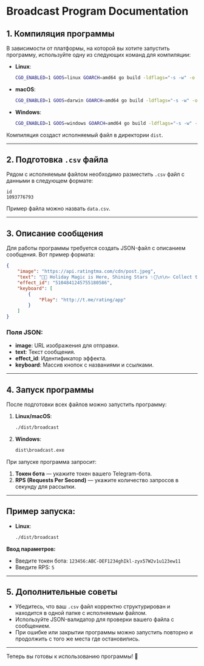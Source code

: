 # Broadcast Program Documentation

## 1. Компиляция программы

В зависимости от платформы, на которой вы хотите запустить программу, используйте одну из следующих команд для компиляции:

- **Linux**:
  ```bash
  CGO_ENABLED=1 GOOS=linux GOARCH=amd64 go build -ldflags="-s -w" -o dist/broadcast .
  ```

- **macOS**:
  ```bash
  CGO_ENABLED=1 GOOS=darwin GOARCH=amd64 go build -ldflags="-s -w" -o dist/broadcast .
  ```

- **Windows**:
  ```bash
  CGO_ENABLED=1 GOOS=windows GOARCH=amd64 go build -ldflags="-s -w" -o dist/broadcast.exe .
  ```

Компиляция создаст исполняемый файл в директории `dist`.

---

## 2. Подготовка `.csv` файла

Рядом с исполняемым файлом необходимо разместить `.csv` файл с данными в следующем формате:

```csv
id
1093776793
```

Пример файла можно назвать `data.csv`.

---

## 3. Описание сообщения

Для работы программы требуется создать JSON-файл с описанием сообщения. Вот пример формата:

```json
{
    "image": "https://api.ratingtma.com/cdn/post.jpeg",
    "text": "🎄✨ Holiday Magic is Here, Shining Stars ✨🎄\n\n✍️ Collect toys from tasks, mini-games, and the shop.\n🧥  Decorate your tree to unlock rewards.\n🤑 Earn passive income with every toy!\n\nStart celebrating and earning now! 🚀",
    "effect_id": "5104841245755180586",
    "keyboard": [
        {
            "Play": "http://t.me/rating/app"
        }
    ]
}
```

### Поля JSON:
- **image**: URL изображения для отправки.
- **text**: Текст сообщения.
- **effect_id**: Идентификатор эффекта.
- **keyboard**: Массив кнопок с названиями и ссылками.

---

## 4. Запуск программы

После подготовки всех файлов можно запустить программу:

1. **Linux/macOS**:
   ```bash
   ./dist/broadcast
   ```

2. **Windows**:
   ```bash
   dist\broadcast.exe
   ```

При запуске программа запросит:

1. **Токен бота** — укажите токен вашего Telegram-бота.
2. **RPS (Requests Per Second)** — укажите количество запросов в секунду для рассылки.

---

## Пример запуска:
- **Linux**:
  ```bash
  ./dist/broadcast
  ```

**Ввод параметров:**
- Введите токен бота: `123456:ABC-DEF1234ghIkl-zyx57W2v1u123ew11`
- Введите RPS: `5`

---

## 5. Дополнительные советы

- Убедитесь, что ваш `.csv` файл корректно структурирован и находится в одной папке с исполняемым файлом.
- Используйте JSON-валидатор для проверки вашего файла с сообщением.
- При ошибке или закрытии программы можно запустить повторно и продолжить с того же места где остановились.

---

Теперь вы готовы к использованию программы! 🎉
